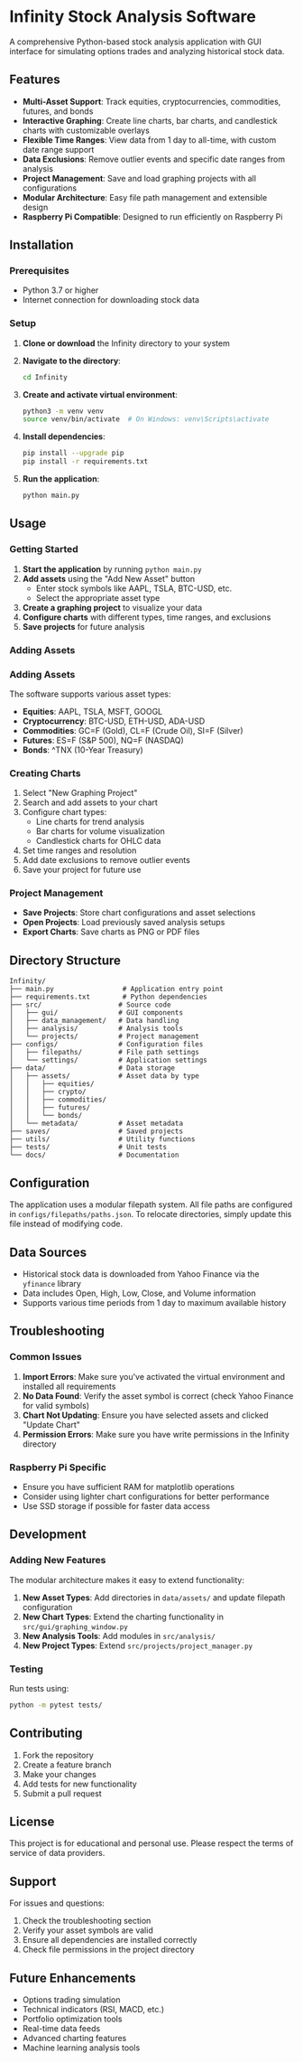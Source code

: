 # Infinity Stock Analysis Software

A comprehensive Python-based stock analysis application with GUI interface for simulating options trades and analyzing historical stock data.

## Features

- **Multi-Asset Support**: Track equities, cryptocurrencies, commodities, futures, and bonds
- **Interactive Graphing**: Create line charts, bar charts, and candlestick charts with customizable overlays
- **Flexible Time Ranges**: View data from 1 day to all-time, with custom date range support
- **Data Exclusions**: Remove outlier events and specific date ranges from analysis
- **Project Management**: Save and load graphing projects with all configurations
- **Modular Architecture**: Easy file path management and extensible design
- **Raspberry Pi Compatible**: Designed to run efficiently on Raspberry Pi

## Installation

### Prerequisites
- Python 3.7 or higher
- Internet connection for downloading stock data

### Setup

1. **Clone or download** the Infinity directory to your system

2. **Navigate to the directory**:
   ```bash
   cd Infinity
   ```

3. **Create and activate virtual environment**:
   ```bash
   python3 -m venv venv
   source venv/bin/activate  # On Windows: venv\Scripts\activate
   ```

4. **Install dependencies**:
   ```bash
   pip install --upgrade pip
   pip install -r requirements.txt
   ```

5. **Run the application**:
   ```bash
   python main.py
   ```

## Usage

### Getting Started

1. **Start the application** by running `python main.py`
2. **Add assets** using the "Add New Asset" button
   - Enter stock symbols like AAPL, TSLA, BTC-USD, etc.
   - Select the appropriate asset type
3. **Create a graphing project** to visualize your data
4. **Configure charts** with different types, time ranges, and exclusions
5. **Save projects** for future analysis

### Adding Assets

### Adding Assets

The software supports various asset types:
- **Equities**: AAPL, TSLA, MSFT, GOOGL
- **Cryptocurrency**: BTC-USD, ETH-USD, ADA-USD
- **Commodities**: GC=F (Gold), CL=F (Crude Oil), SI=F (Silver)
- **Futures**: ES=F (S&P 500), NQ=F (NASDAQ)
- **Bonds**: ^TNX (10-Year Treasury)

### Creating Charts

1. Select "New Graphing Project"
2. Search and add assets to your chart
3. Configure chart types:
   - Line charts for trend analysis
   - Bar charts for volume visualization
   - Candlestick charts for OHLC data
4. Set time ranges and resolution
5. Add date exclusions to remove outlier events
6. Save your project for future use

### Project Management

- **Save Projects**: Store chart configurations and asset selections
- **Open Projects**: Load previously saved analysis setups
- **Export Charts**: Save charts as PNG or PDF files

## Directory Structure

```
Infinity/
├── main.py                 # Application entry point
├── requirements.txt        # Python dependencies
├── src/                   # Source code
│   ├── gui/               # GUI components
│   ├── data_management/   # Data handling
│   ├── analysis/          # Analysis tools
│   └── projects/          # Project management
├── configs/               # Configuration files
│   ├── filepaths/         # File path settings
│   └── settings/          # Application settings
├── data/                  # Data storage
│   ├── assets/            # Asset data by type
│   │   ├── equities/
│   │   ├── crypto/
│   │   ├── commodities/
│   │   ├── futures/
│   │   └── bonds/
│   └── metadata/          # Asset metadata
├── saves/                 # Saved projects
├── utils/                 # Utility functions
├── tests/                 # Unit tests
└── docs/                  # Documentation
```

## Configuration

The application uses a modular filepath system. All file paths are configured in `configs/filepaths/paths.json`. To relocate directories, simply update this file instead of modifying code.

## Data Sources

- Historical stock data is downloaded from Yahoo Finance via the `yfinance` library
- Data includes Open, High, Low, Close, and Volume information
- Supports various time periods from 1 day to maximum available history

## Troubleshooting

### Common Issues

1. **Import Errors**: Make sure you've activated the virtual environment and installed all requirements
2. **No Data Found**: Verify the asset symbol is correct (check Yahoo Finance for valid symbols)
3. **Chart Not Updating**: Ensure you have selected assets and clicked "Update Chart"
4. **Permission Errors**: Make sure you have write permissions in the Infinity directory

### Raspberry Pi Specific

- Ensure you have sufficient RAM for matplotlib operations
- Consider using lighter chart configurations for better performance
- Use SSD storage if possible for faster data access

## Development

### Adding New Features

The modular architecture makes it easy to extend functionality:

1. **New Asset Types**: Add directories in `data/assets/` and update filepath configuration
2. **New Chart Types**: Extend the charting functionality in `src/gui/graphing_window.py`
3. **New Analysis Tools**: Add modules in `src/analysis/`
4. **New Project Types**: Extend `src/projects/project_manager.py`

### Testing

Run tests using:
```bash
python -m pytest tests/
```

## Contributing

1. Fork the repository
2. Create a feature branch
3. Make your changes
4. Add tests for new functionality
5. Submit a pull request

## License

This project is for educational and personal use. Please respect the terms of service of data providers.

## Support

For issues and questions:
1. Check the troubleshooting section
2. Verify your asset symbols are valid
3. Ensure all dependencies are installed correctly
4. Check file permissions in the project directory

## Future Enhancements

- Options trading simulation
- Technical indicators (RSI, MACD, etc.)
- Portfolio optimization tools
- Real-time data feeds
- Advanced charting features
- Machine learning analysis tools
